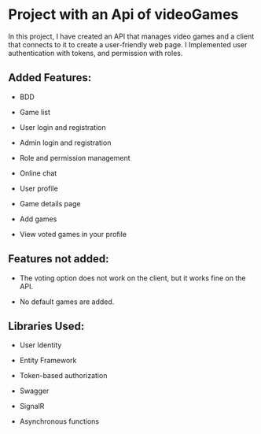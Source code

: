 # Project with an Api of videoGames
In this project, I have created an API that manages video games and a client that connects to it to create a user-friendly web page.
I Implemented user authentication with tokens, and permission with roles.

## Added Features:

- BDD

- Game list

- User login and registration

- Admin login and registration

- Role and permission management

- Online chat

- User profile

- Game details page

- Add games

- View voted games in your profile

## Features not added:

- The voting option does not work on the client, but it works fine on the API.

- No default games are added.

## Libraries Used:

- User Identity

- Entity Framework

- Token-based authorization

- Swagger

- SignalR

- Asynchronous functions
